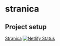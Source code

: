# stranica

## Project setup
[Stranica](https://alesandrozuzic-unipu.netlify.app/)
[![Netlify Status](https://api.netlify.com/api/v1/badges/8371d255-0b84-4c3c-93c6-62cb31439e95/deploy-status)](https://app.netlify.com/sites/alesandrozuzic-unipu/deploys)

